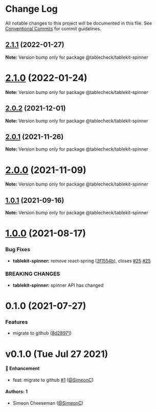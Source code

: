 # Change Log

All notable changes to this project will be documented in this file.
See [Conventional Commits](https://conventionalcommits.org) for commit guidelines.

## [2.1.1](https://github.com/tablecheck/tablekit/compare/@tablecheck/tablekit-spinner@2.1.0...@tablecheck/tablekit-spinner@2.1.1) (2022-01-27)

**Note:** Version bump only for package @tablecheck/tablekit-spinner





# [2.1.0](https://github.com/tablecheck/tablekit/compare/@tablecheck/tablekit-spinner@2.0.2...@tablecheck/tablekit-spinner@2.1.0) (2022-01-24)

**Note:** Version bump only for package @tablecheck/tablekit-spinner





## [2.0.2](https://github.com/tablecheck/tablekit/compare/@tablecheck/tablekit-spinner@2.0.1...@tablecheck/tablekit-spinner@2.0.2) (2021-12-01)

**Note:** Version bump only for package @tablecheck/tablekit-spinner





## [2.0.1](https://github.com/tablecheck/tablekit/compare/@tablecheck/tablekit-spinner@2.0.0...@tablecheck/tablekit-spinner@2.0.1) (2021-11-26)

**Note:** Version bump only for package @tablecheck/tablekit-spinner





# [2.0.0](https://github.com/tablecheck/tablekit/compare/@tablecheck/tablekit-spinner@1.0.1...@tablecheck/tablekit-spinner@2.0.0) (2021-11-09)

**Note:** Version bump only for package @tablecheck/tablekit-spinner





## [1.0.1](https://github.com/tablecheck/tablekit/compare/@tablecheck/tablekit-spinner@1.0.0...@tablecheck/tablekit-spinner@1.0.1) (2021-09-16)

**Note:** Version bump only for package @tablecheck/tablekit-spinner





# [1.0.0](https://github.com/tablecheck/tablekit/compare/@tablecheck/tablekit-spinner@0.1.0...@tablecheck/tablekit-spinner@1.0.0) (2021-08-17)


### Bug Fixes

* **tablekit-spinner:** remove react-spring ([3f1554b](https://github.com/tablecheck/tablekit/commit/3f1554b5624ae39ea68f146224a157d297813522)), closes [#25](https://github.com/tablecheck/tablekit/issues/25) [#25](https://github.com/tablecheck/tablekit/issues/25)


### BREAKING CHANGES

* **tablekit-spinner:** spinner API has changed





# 0.1.0 (2021-07-27)


### Features

* migrate to github ([8d28971](https://github.com/tablecheck/tablekit/commit/8d28971175010fcb2a3cd9c48a749e7af1bdc9f9))





# v0.1.0 (Tue Jul 27 2021)

#### 🚀 Enhancement

- feat: migrate to github [#1](https://github.com/tablecheck/tablekit/pull/1) ([@SimeonC](https://github.com/SimeonC))

#### Authors: 1

- Simeon Cheeseman ([@SimeonC](https://github.com/SimeonC))
